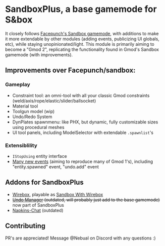 # SandboxPlus, a base gamemode for S&box

It closely follows [Facepunch's Sandbox gamemode](https://github.com/Facepunch/sandbox), with additions to make it more extendable by other modules (adding events, publicizing UI globals, etc), while staying unopinionated/light. This module is primarily aiming to become a "Gmod 2", replicating the functionality found in Gmod's Sandbox gamemode (with improvements).

## Improvements over Facepunch/sandbox:

### Gameplay
- Constraint tool: an omni-tool with all your classic Gmod constraints (weld/axis/rope/elastic/slider/ballsocket)
- Material tool
- Toolgun model (wip)
- Undo/Redo System
- DynPlates spawnmenu: like PHX, but dynamic, fully customizable sizes using procedural meshes
- UI tool panels, including ModelSelector with extendable `.spawnlist`'s

### Extensiblility

- `IStopUsing` entity interface
- [Many new events](EVENTS.md) (aiming to reproduce many of Gmod 1's), including "entity.spawned" event, "undo.add" event

## Addons for SandboxPlus

- [Wirebox](https://github.com/wiremod/wirebox), playable as [Sandbox With Wirebox](https://asset.party/wiremod/sandboxpluswire)
- ~~[Undo Manager](https://github.com/Nebual/undo-manager) (outdated, will probably just add to the base gamemode)~~ now part of SandboxPlus
- [Napkins-Chat](https://github.com/Nebual/napkins-chat) (outdated)

## Contributing

PR's are appreciated!
Message @Nebual on Discord with any questions :)
